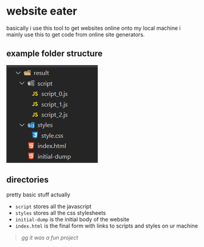 # website eater

basically i use this tool to get websites online onto my local machine
i mainly use this to get code from online site generators.

## example folder structure

![example](./example.png)

## directories

pretty basic stuff actually

- `script` stores all the javascript
- `styles` stores all the css stylesheets
- `initial-dump` is the initial body of the website
- `index.html` is the final form with links to scripts and styles on ur machine

>*gg it was a fun project*
